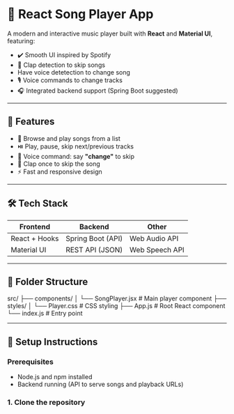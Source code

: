 # 🎵 React Song Player App

A modern and interactive music player built with **React** and **Material UI**, featuring:

- ✔️ Smooth UI inspired by Spotify
- 👏 Clap detection to skip songs
-  Have voice detetection to change song
- 🎙️ Voice commands to change tracks
- 🎧 Integrated backend support (Spring Boot suggested)

---

## 🚀 Features

- 🎼 Browse and play songs from a list
- ⏯️ Play, pause, skip next/previous tracks
- 📢 Voice command: say **"change"** to skip
- 👏 Clap once to skip the song
- ⚡ Fast and responsive design

---

## 🛠️ Tech Stack

| Frontend        | Backend           | Other                |
|----------------|-------------------|----------------------|
| React + Hooks  | Spring Boot (API) | Web Audio API        |
| Material UI    | REST API (JSON)   | Web Speech API       |

---

## 📁 Folder Structure
src/
├── components/
│ └── SongPlayer.jsx # Main player component
├── styles/
│ └── Player.css # CSS styling
├── App.js # Root React component
└── index.js # Entry point


---

## 🔧 Setup Instructions

### Prerequisites
- Node.js and npm installed
- Backend running (API to serve songs and playback URLs)

### 1. Clone the repository



